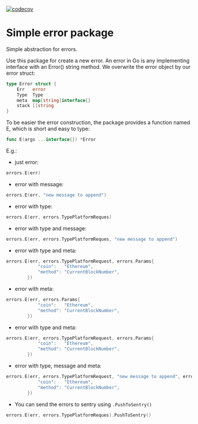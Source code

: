 [![codecov](https://codecov.io/gh/Pantani/errors/branch/master/graph/badge.svg?token=F6HFPDPW9J)](https://codecov.io/gh/Pantani/errors)

# Simple error package

Simple abstraction for errors.

Use this package for create a new error.
An error in Go is any implementing interface with an Error() string method. We overwrite the error object by our error struct:

```go
type Error struct {
	Err   error
	Type  Type
	meta  map[string]interface{}
	stack []string
}
```

To be easier the error construction, the package provides a function named E, which is short and easy to type:

```go
func E(args ...interface{}) *Error
```

E.g.:
- just error:
```go
errors.E(err)
```

- error with message:
```go
errors.E(err, "new message to append")
```

- error with type:
```go
errors.E(err, errors.TypePlatformReques)
```

- error with type and message:
```go
errors.E(err, errors.TypePlatformReques, "new message to append")
```


- error with type and meta:
```go
errors.E(err, errors.TypePlatformRequest, errors.Params{
			"coin":   "Ethereum",
			"method": "CurrentBlockNumber",
		})
```

- error with meta:
```go
errors.E(err, errors.Params{
			"coin":   "Ethereum",
			"method": "CurrentBlockNumber",
		})
```

- error with type and meta:
```go
errors.E(err, errors.TypePlatformRequest, errors.Params{
			"coin":   "Ethereum",
			"method": "CurrentBlockNumber",
		})
```

- error with type, message and meta:
```go
errors.E(err, errors.TypePlatformRequest, "new message to append", errors.Params{
			"coin":   "Ethereum",
			"method": "CurrentBlockNumber",
		})
```


- You can send the errors to sentry using `.PushToSentry()`
```go
errors.E(err, errors.TypePlatformReques).PushToSentry()
```



